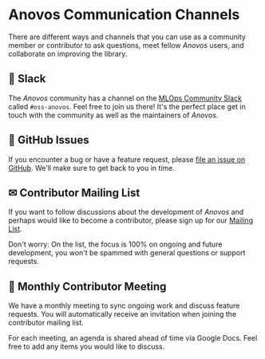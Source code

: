 # Anovos Communication Channels

There are different ways and channels that you can use as a community member or contributor to ask questions,
meet fellow _Anovos_ users, and collaborate on improving the library.

## 💬 Slack
The _Anovos_ community has a channel on the [MLOps Community Slack](https://go.mlops.community/slack) called `#oss-anovos`.
Feel free to join us there! 
It's the perfect place get in touch with the community as well as the maintainers of _Anovos_.

## 🚧 GitHub Issues
If you encounter a bug or have a feature request, please  [file an issue on GitHub](https://github.com/anovos/anovos/issues).
We'll make sure to get back to you in time.

## ✉ Contributor Mailing List
If you want to follow discussions about the development of _Anovos_ and perhaps would like to become a contributor,
please sign up for our [Mailing List](https://groups.google.com/g/anovos-contributors).

Don't worry: On the list, the focus is 100% on ongoing and future development, you won't be spammed with general questions
or support requests.

## 👥 Monthly Contributor Meeting

We have a monthly meeting to sync ongoing work and discuss feature requests.
You will automatically receive an invitation when joining the contributor mailing list.

For each meeting, an agenda is shared ahead of time via Google Docs.
Feel free to add any items you would like to discuss.
